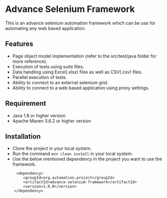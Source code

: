 # Advance Selenium Framework

This is an advance selenium automation framework which can be use for automating any web based application.

## Features
 - Page object model implementation (refer to the src/test/java folder for more reference).
 - Execution of tests using suite files.
 - Data handling using Excel(.xlsx) files as well as CSV(.csv) files.
 - Parallel execution of tests.
 - Ability to connect to an external selenium grid.
 - Ability to connect to a web based application using proxy settings.

## Requirement
 - Java 1.8 or higher version
 - Apache Maven 3.6.2 or higher version

## Installation
 - Clone the project in your local system.
 - Run the command `mvn clean install` in your local system.
 - Use the below mentioned dependency in the project you want to use the framework.
```
     <dependency>
		<groupId>org.automation.project</groupId>
		<artifactId>advance-selenium-framework</artifactId>
		<version>1.0.0</version>
	</dependency>
```